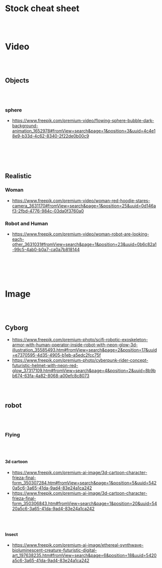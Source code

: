 # Stock cheat sheet




<br><br>

# Video

<br><br>

## Objects

<br><br>

### sphere
- https://www.freepik.com/premium-video/flowing-sphere-bubble-dark-background-animation_1652978#fromView=search&page=1&position=3&uuid=4c4e18e9-b33d-4c62-8340-2f22de0b00c9






<br><br>
<br><br>

## Realistic

### Woman
- https://www.freepik.com/premium-video/woman-red-hoodie-stares-camera_3631170#fromView=search&page=1&position=25&uuid=0d146af3-2fbd-4776-984c-03da0f3760a0

### Robot and Human
- https://www.freepik.com/premium-video/woman-robot-are-looking-each-other_3631031#fromView=search&page=1&position=23&uuid=0b6c82a1-99c5-4ab0-b0a7-ca0a7b818144










<br><br>
<br><br>


# Image

<br><br>

## Cyborg
- https://www.freepik.com/premium-photo/scifi-robotic-exoskeleton-armor-with-human-operator-inside-robot-with-neon-glow-3d-illustration_35585493.htm#fromView=search&page=2&position=17&uuid=e7370595-4d35-4905-b1eb-a5edc2fcc75f
- https://www.freepik.com/premium-photo/cyberpunk-rider-concept-futuristic-helmet-with-neon-red-glow_37317109.htm#fromView=search&page=4&position=2&uuid=8b9bb674-63fa-4a82-8068-a00efc8c8073

<br><br>

## robot

<br><br>

### Flying

<br><br>

#### 3d cartoon
- https://www.freepik.com/premium-ai-image/3d-cartoon-character-frieza-final-form_350307284.htm#fromView=search&page=1&position=5&uuid=5420a5c6-3a65-41da-9ad4-83e24a1ca242
- https://www.freepik.com/premium-ai-image/3d-cartoon-character-frieza-final-form_350306843.htm#fromView=search&page=1&position=20&uuid=5420a5c6-3a65-41da-9ad4-83e24a1ca242

<br><br>

#### Insect
- https://www.freepik.com/premium-ai-image/ethereal-synthwave-bioluminescent-creature-futuristic-digital-art_197638235.htm#fromView=search&page=6&position=18&uuid=5420a5c6-3a65-41da-9ad4-83e24a1ca242
